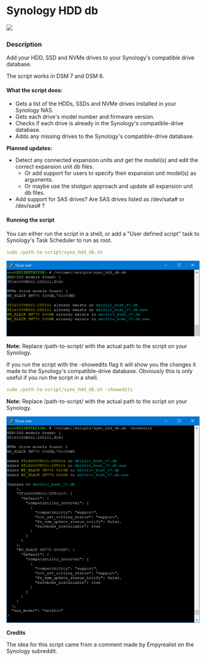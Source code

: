 # Synology HDD db

<a href="https://hits.seeyoufarm.com"><img src="https://hits.seeyoufarm.com/api/count/incr/badge.svg?url=https%3A%2F%2Fgithub.com%2F007revad%2FSynology_HDD_db&count_bg=%2379C83D&title_bg=%23555555&icon=&icon_color=%23E7E7E7&title=hits&edge_flat=false"/></a>

### Description

Add your HDD, SSD and NVMe drives to your Synology's compatible drive database.

The script works in DSM 7 and DSM 6.

#### What the script does:

* Gets a list of the HDDs, SSDs and NVMe drives installed in your Synology NAS.
* Gets each drive's model number and firmware version.
* Checks if each drive is already in the Synology's compatible-drive database.
* Adds any missing drives to the Synology's compatible-drive database.


**Planned updates:** 
* Detect any connected expansion units and get the model(s) and edit the correct expansion unit db files.
  * Or add support for users to specify their expansion unit model(s) as arguments.
  * Or maybe use the shotgun approach and update all expansion unit db files.
* Add support for SAS drives? Are SAS drives listed as /dev/sata# or /dev/sas# ?

#### Running the script

You can either run the script in a shell, or add a "User defined script" task to Synology's Task Scheduler to run as root.

```YAML
sudo /path-to-script/syno_hdd_db.sh
```

<p align="leftr"><img src="images/syno_hdd_db2.png"></p>

**Note:** Replace /path-to-script/ with the actual path to the script on your Synology.

If you run the script with the -showedits flag it will show you the changes it made to the Synology's compatible-drive database. Obviously this is only useful if you run the script in a shell.

```YAML
sudo /path-to-script/syno_hdd_db.sh -showedits
```

**Note:** Replace /path-to-script/ with the actual path to the script on your Synology.

<p align="leftr"><img src="images/syno_hdd_db.png"></p>

**Credits**

The idea for this script came from a comment made by Empyrealist on the Synology subreddit.
